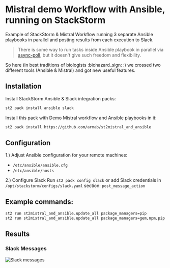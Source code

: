 # Mistral demo Workflow with Ansible, running on StackStorm

Example of StackStorm & Mistral Workflow running 3 separate Ansible playbooks in parallel and posting results from each execution to Slack.

> There is some way to run tasks inside Ansible playbook in parallel via [async-poll](http://docs.ansible.com/ansible/playbooks_async.html),
 but it doesn't give such freedom and flexibility.
 
 So here (in best traditions of biologists :biohazard_sign: :) we crossed two different tools (Ansible & Mistral) and got new useful features. 


## Installation

Install StackStorm Ansible & Slack integration packs:
```sh
st2 pack install ansible slack
```

Install this pack with Demo Mistral workflow and Ansible playbooks in it:
```sh
st2 pack install https://github.com/armab/st2mistral_and_ansible
```


## Configuration

1.) Adjust Ansible configuration for your remote machines:
* `/etc/ansible/ansible.cfg`
* `/etc/ansible/hosts`

2.) Configure Slack
Run `st2 pack config slack` or add Slack credentials in `/opt/stackstorm/configs/slack.yaml` section: `post_message_action`

## Example commands:
```sh
st2 run st2mistral_and_ansible.update_all package_managers=pip
st2 run st2mistral_and_ansible.update_all package_managers=gem,npm,pip
```


## Results
### Slack Messages
![Slack messages](http://i.imgur.com/ULywhvP.png)
